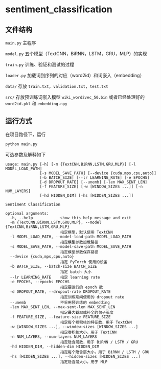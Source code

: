 # sentiment_classification

## 文件结构

`main.py` 主程序

`model.py` 五个模型（TextCNN，BiRNN，LSTM，GRU，MLP）的实现

`train.py` 训练、验证和测试的过程

`loader.py` 加载词到序列的对应（word2id）和词嵌入（embedding）

`data/` 存放 `train.txt`，`validation.txt`，`test.txt`

`src/` 存放预训练词嵌入模型 `wiki_word2vec_50.bin` 或者已经处理好的 `word2id.pkl` 和 `embedding.npy`

## 运行方式

在项目路径下，运行

```bash
python main.py
```

可选参数及解释如下

```plain
usage: main.py [-h] [-m {TextCNN,BiRNN,LSTM,GRU,MLP}] [-l MODEL_LOAD_PATH]
               [-s MODEL_SAVE_PATH] [--device {cuda,mps,cpu,auto}]
               [-b BATCH_SIZE] [--lr LEARNING_RATE] [-e EPOCHS]
               [-d DROPOUT_RATE] [--unemb] [-len MAX_SENT_LEN]
               [-f FEATURE_SIZE] [-w [WINDOW_SIZES ...]] [-n NUM_LAYERS]
               [-hd HIDDEN_DIM] [-hs [HIDDEN_SIZES ...]]

Sentiment Classification

optional arguments:
  -h, --help            show this help message and exit
  -m {TextCNN,BiRNN,LSTM,GRU,MLP}, --model {TextCNN,BiRNN,LSTM,GRU,MLP}
                        指定模型，默认使用 TextCNN
  -l MODEL_LOAD_PATH, --model-load-path MODEL_LOAD_PATH
                        指定模型参数加载路径
  -s MODEL_SAVE_PATH, --model-save-path MODEL_SAVE_PATH
                        指定模型参数保存路径
  --device {cuda,mps,cpu,auto}
                        指定 PyTorch 使用的设备
  -b BATCH_SIZE, --batch-size BATCH_SIZE
                        指定 batch 大小
  --lr LEARNING_RATE    指定 learning rate
  -e EPOCHS, --epochs EPOCHS
                        指定要运行的 epoch 数
  -d DROPOUT_RATE, --dropout-rate DROPOUT_RATE
                        指定训练期间使用的 dropout rate
  --unemb               不采用预训练的 embedding
  -len MAX_SENT_LEN, --max-sent-len MAX_SENT_LEN
                        指定最大截取或补全的句子长度
  -f FEATURE_SIZE, --feature-size FEATURE_SIZE
                        指定每个卷积核的特征数，用于 TextCNN
  -w [WINDOW_SIZES ...], --window-sizes [WINDOW_SIZES ...]
                        指定卷积核大小，用于 TextCNN
  -n NUM_LAYERS, --num-layers NUM_LAYERS
                        指定隐含层数，用于 BiRNN / LSTM / GRU
  -hd HIDDEN_DIM, --hidden-dim HIDDEN_DIM
                        指定每个隐含层大小，用于 BiRNN / LSTM / GRU
  -hs [HIDDEN_SIZES ...], --hidden-sizes [HIDDEN_SIZES ...]
                        指定隐含层大小，用于 MLP
```
